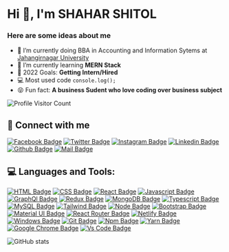 <h1 align="start">Hi 👋, I'm SHAHAR SHITOL</h1>
<!-- <h4 align="start">A passionate MERN Stack developer from Bangladesh</h4> -->



### Here are some ideas about me
- 🔭 I’m currently doing BBA in Accounting and Information Sytems at [Jahangirnagar University](https://juniv.edu/) 
- 🌱 I’m currently learning **MERN Stack**
- 🎯 2022 Goals: **Getting Intern/Hired**
- 💻 Most used code ```console.log();```
- 😝 Fun fact: **A business Sudent who love coding over business subject**



![Profile Visitor Count](https://visitor-badge.laobi.icu/badge?page_id=mdsaharshital.mdsaharshital)





## 🚀 Connect with me



[![Facebook Badge](https://img.shields.io/badge/Facebook-1877F2?style=for-the-badge&logo=facebook&logoColor=white)](https://facebook.com/saharshital)
[![Twitter Badge](https://img.shields.io/badge/Twitter-1877F2?style=for-the-badge&logo=Twitter&logoColor=white)](https://twitter.com/Md_Sahar_Shital)
[![Instagram Badge](https://img.shields.io/badge/Instagram-E4405F?style=for-the-badge&logo=instagram&logoColor=white)](https://www.instagram.com/_shit_all_/)
[![Linkedin Badge](https://img.shields.io/badge/LinkedIn-0077B5?style=for-the-badge&logo=linkedin&logoColor=white)](https://www.linkedin.com/in/mdshaharshitol/)
[![Github Badge](https://img.shields.io/badge/GitHub-100000?style=for-the-badge&logo=github&logoColor=white)](https://github.com/mdsaharshital)
[![Mail Badge](https://img.shields.io/badge/Gmail-D14836?style=for-the-badge&logo=gmail&logoColor=white)](mailto:mdsaharshitol@gmail.com)



## 💻 Languages and Tools:



[![HTML Badge](https://img.shields.io/badge/HTML5-E34F26?style=for-the-badge&logo=html5&logoColor=white)](https://github.com/mdsaharshital)
[![CSS Badge](https://img.shields.io/badge/CSS3-1572B6?style=for-the-badge&logo=css3&logoColor=white)](https://github.com/mdsaharshital)
[![React Badge](https://img.shields.io/badge/React-20232A?style=for-the-badge&logo=react&logoColor=61DAFB)](https://github.com/mdsaharshital)
[![Javascript Badge](https://img.shields.io/badge/JavaScript-F7DF1E?style=for-the-badge&logo=javascript&logoColor=black)](https://github.com/mdsaharshital)
[![GraphQl Badge](https://img.shields.io/badge/GRAPHQL-0078D6?style=for-the-badge&logo=graphql&logoColor=white)](https://github.com/mdsaharshital)
[![Redux Badge](https://img.shields.io/badge/REDUX-0078D6?style=for-the-badge&logo=redux&logoColor=white)](https://github.com/mdsaharshital)
[![MongoDB Badge](https://img.shields.io/badge/MONGODB-0078D6?style=for-the-badge&logo=mongodb&logoColor=white)](https://github.com/mdsaharshital)
[![Typescript Badge](https://img.shields.io/badge/typeScript-0078D6?style=for-the-badge&logo=typeScript&logoColor=white)](https://github.com/mdsaharshital)
[![MySQL Badge](https://img.shields.io/badge/MYSQL-0078D6?style=for-the-badge&logo=mysql&logoColor=white)](https://github.com/mdsaharshital)
[![Tailwind Badge](https://img.shields.io/badge/Tailwind_CSS-38B2AC?style=for-the-badge&logo=tailwind-css&logoColor=white)](https://github.com/mdsaharshital)
[![Node Badge](https://img.shields.io/badge/Node.js-43853D?style=for-the-badge&logo=node.js&logoColor=white)](https://github.com/mdsaharshital)
[![Bootstrap Badge](https://img.shields.io/badge/Bootstrap-563D7C?style=for-the-badge&logo=bootstrap&logoColor=white)](https://github.com/mdsaharshital)
[![Material UI Badge](https://img.shields.io/badge/Material--UI-0081CB?style=for-the-badge&logo=material-ui&logoColor=white)](https://github.com/mdsaharshital)
[![React Router Badge](https://img.shields.io/badge/React_Router-CA4245?style=for-the-badge&logo=react-router&logoColor=white)](https://github.com/mdsaharshital)
[![Netlify Badge](https://img.shields.io/badge/Netlify-00C7B7?style=for-the-badge&logo=netlify&logoColor=white)](https://github.com/mdsaharshital)
[![Windows Badge](https://img.shields.io/badge/Windows-0078D6?style=for-the-badge&logo=windows&logoColor=white)](https://github.com/mdsaharshital)
[![Git Badge](https://img.shields.io/badge/git-f34f29?style=for-the-badge&logo=git&logoColor=white)](https://github.com/mdsaharshital)
[![Npm Badge](https://img.shields.io/badge/npm-d7141a?style=for-the-badge&logo=npm&logoColor=white)](https://github.com/mdsaharshital)
[![Yarn Badge](https://img.shields.io/badge/yarn-0078D6?style=for-the-badge&logo=yarn&logoColor=white)](https://github.com/mdsaharshital)
[![Google Chrome Badge](https://img.shields.io/badge/google_chrome-556532?style=for-the-badge&logo=googlechrome&logoColor=white)](https://github.com/mdsaharshital)
[![Vs Code Badge](https://img.shields.io/badge/Visual_Studio_Code-0078D6?style=for-the-badge&logo=visualstudiocode&logoColor=white)](https://github.com/mdsaharshital)


![GitHub stats](https://github-readme-stats.vercel.app/api?username=mdsaharshital&show_icons=true&theme=dark)

